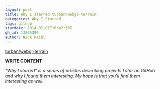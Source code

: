 ```yaml
---
layout: post
title: Why I starred turban/webgl-terrain
categories: Why-I-Starred
tags: github
stardate: 2014-07-01T16:42:30Z
gh_id: 13365390
author: Nick Peihl
---
```


[turban/webgl-terrain](https://github.com/turban/webgl-terrain)

**WRITE CONTENT**

*"Why I starred" is a series of articles describing projects I star on GitHub and why I found them interesting. My hope is that you'll find them interesting as well.*

